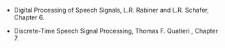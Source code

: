 - Digital Processing of Speech Signals, L.R. Rabiner and L.R. Schafer, Chapter 6.

- Discrete-Time Speech Signal Processing, Thomas F. Quatieri , Chapter 7.



